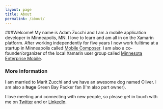 ```yaml
---
layout: page
title: About
permalink: /about/
---
```

###Welcome!
My name is Adam Zucchi and I am a mobile application developer in Minneapolis, MN.  I love to learn and am all in on the Xamarin platform.  After working independently for five years I now work fulltime at a startup in Minneapolis called [Mobile Composer](https://www.mcomposer.com).  I am also a co-founder/organizer of the local Xamarin user group called [Minnesota Enterprise Mobile](https://www.meetup.com/Minnesota-Enterprise-Mobile/).

### More Information
I am married to Marit Zucchi and we have an awesome dog named Oliver.  I am also a __huge__ Green Bay Packer fan (I'm also part owner).

I love meeting and connecting with new people, so please get in touch with me on [Twitter](https://twitter.com/adamzucchi) and or [LinkedIn](https://www.linkedin.com/in/adamzucchi).